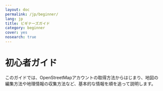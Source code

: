 ```yaml
---
layout: doc
permalink: /jp/beginner/
lang: jp
title: ビギナーズガイド
category: beginner
cover: yes
nosearch: true
---
```


初心者ガイド
================

このガイドでは、OpenStreetMapアカウントの取得方法からはじまり、地図の編集方法や地理情報の収集方法など、基本的な情報を順を追って説明します。
